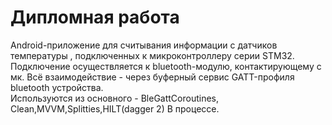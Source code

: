 # Дипломная работа
Android-приложение для считывания информации с датчиков температуры , подключенных к микроконтроллеру серии STM32.
Подключение осуществляется к bluetooth-модулю, контактирующему с мк. Всё взаимодействие - через буферный сервис GATT-профиля bluetooth устройства.   
Используются из основного - BleGattCoroutines, Clean,MVVM,Splitties,HILT(dagger 2)
В процессе.


